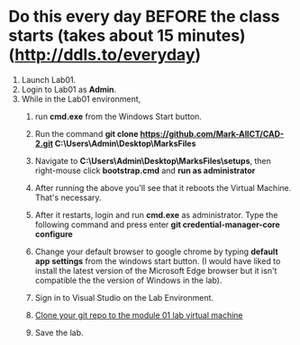
# Do this every day **BEFORE** the class starts (takes about 15 minutes)  (http://ddls.to/everyday)
1. Launch Lab01.
2. Login to Lab01 as **Admin**.
3. While in the Lab01 environment,
   1. run **cmd.exe** from the Windows  Start button.
   2. Run the command **git clone https://github.com/Mark-AIICT/CAD-2.git C:\Users\Admin\Desktop\MarksFiles**
   3. Navigate to **C:\Users\Admin\Desktop\MarksFiles\setups**, then right-mouse click **bootstrap.cmd** and **run as administrator**
   4. After running the above you'll see that it reboots the Virtual Machine. That's necessary.
   5. After it restarts, login and run **cmd.exe** as administrator. Type the following command and press enter **git credential-manager-core configure**

   6. Change your default browser to google chrome by typing **default app settings** from the windows start button. (I would have liked to install the latest version of the Microsoft Edge browser but it isn't compatible the the version of Windows in the lab).
   7. Sign in to Visual Studio on the Lab Environment.
   8.  [Clone your git repo to the module 01 lab virtual machine](usingGitHubToSaveYourWork.md)
   9.  Save the lab.